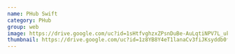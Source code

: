```yaml
---
name: PHub Swift
category: PHub
group: web
image: https://drive.google.com/uc?id=1sHtfvghzxZPsnDuBe-AuLqtiNPV7L_uk
thumbnail: https://drive.google.com/uc?id=1z8YB8Y4eT1lanaCv3fiJKsyddb0fXJ27
---
```

